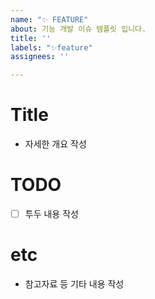 ```yaml
---
name: "✨ FEATURE"
about: 기능 개발 이슈 템플릿 입니다.
title: ''
labels: "✨feature"
assignees: ''

---
```


# Title

- 자세한 개요 작성

# TODO

- [ ] 투두 내용 작성

# etc

- 참고자료 등 기타 내용 작성
